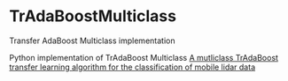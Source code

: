 # TrAdaBoostMulticlass
Transfer AdaBoost Multiclass implementation

Python implementation of TrAdaBoost Multiclass [A mutliclass TrAdaBoost transfer learning algorithm for the classification of mobile lidar data](https://www.sciencedirect.com/science/article/abs/pii/S0924271620301301)
